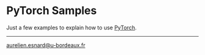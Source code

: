 # PyTorch Samples

Just a few examples to explain how to use [PyTorch](https://pytorch.org/).

---
<aurelien.esnard@u-bordeaux.fr>
